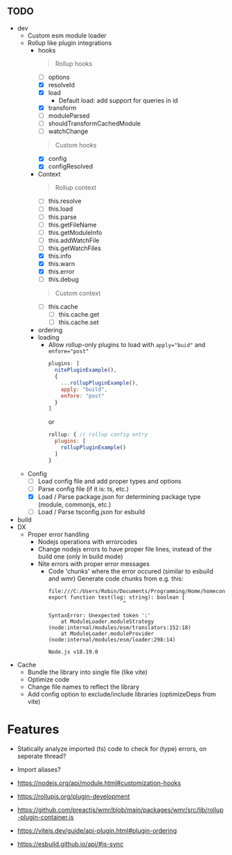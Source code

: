 ## TODO

- dev
  - Custom esm module loader
  - Rollup like plugin integrations
    - hooks
      > Rollup hooks
      - [ ] options
      - [x] resolveId
      - [x] load
        - Default load: add support for queries in id
      - [x] transform
      - [ ] moduleParsed
      - [ ] shouldTransformCachedModule
      - [ ] watchChange
      > Custom hooks
      - [x] config
      - [x] configResolved
    - Context
      > Rollup context
      - [ ] this.resolve
      - [ ] this.load
      - [ ] this.parse
      - [ ] this.getFileName
      - [ ] this.getModuleInfo
      - [ ] this.addWatchFile
      - [ ] this.getWatchFiles
      - [x] this.info
      - [x] this.warn
      - [x] this.error
      - [ ] this.debug
      > Custom context
      - [ ] this.cache
        - [ ] this.cache.get
        - [ ] this.cache.set
    - ordering
    - loading
      - Allow rollup-only plugins to load with `apply="buid"` and `enfore="post"`
        ```js
        plugins: [
          nitePluginExample(),
          {
            ...rollupPluginExample(),
            apply: "build",
            enfore: "post"
          }
        ]
        ```
        or
        ```js
        rollup: { // rollup config entry
          plugins: [
            rollupPluginExample()
          ]
        }
        ```
  - Config
    - [ ] Load config file and add proper types and options
    - [ ] Parse config file (if it is: ts, etc.)
    - [x] Load / Parse package.json for determining package type (module, commonjs, etc.)
    - [ ] Load / Parse tsconfig.json for esbuild
- build
- DX
  - Proper error handling
    - Nodejs operations with errorcodes
    - Change nodejs errors to have proper file lines, instead of the build one (only in build mode)
    - Nite errors with proper error messages
      - Code 'chunks' where the error occured (similar to esbuild and wmr)
        Generate code chunks from e.g. this:
        ```
        file:///C:/Users/Robin/Documents/Programming/Home/homecontrols/api/test.ts:2
        export function test(log: string): boolean {
                                ^

        SyntaxError: Unexpected token ':'
            at ModuleLoader.moduleStrategy (node:internal/modules/esm/translators:152:18)
            at ModuleLoader.moduleProvider (node:internal/modules/esm/loader:298:14)

        Node.js v18.19.0
        ```
- Cache
  - Bundle the library into single file (like vite)
  - Optimize code
  - Change file names to reflect the library
  - Add config option to exclude/include libraries (optimizeDeps from vite)
  
# Features
- Statically analyze imported (ts) code to check for (type) errors, on seperate thread?
- Import aliases?

- https://nodejs.org/api/module.html#customization-hooks
- https://rollupjs.org/plugin-development
- https://github.com/preactjs/wmr/blob/main/packages/wmr/src/lib/rollup-plugin-container.js
- https://vitejs.dev/guide/api-plugin.html#plugin-ordering
- https://esbuild.github.io/api/#js-sync